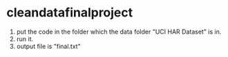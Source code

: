 # cleandatafinalproject

1. put the code in the folder which the data folder "UCI HAR Dataset" is in.
2. run it.
3. output file is "final.txt"

